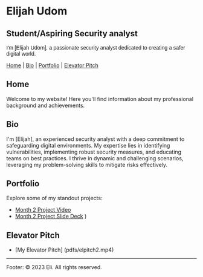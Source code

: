 # Elijah Udom
## Student/Aspiring Security analyst

<p style="font-family: 'Your Custom Font', sans-serif;">
    I'm [Elijah Udom], a passionate security analyst dedicated to creating a safer digital world.
</p>

[Home](#home) | [Bio](#bio) | [Portfolio](#portfolio) | [Elevator Pitch](#elevator-pitch)

## Home
Welcome to my website! Here you'll find information about my professional background and achievements.

## Bio

I'm [Elijah], an experienced security analyst with a deep commitment to safeguarding digital environments. My expertise lies in identifying vulnerabilities, implementing robust security measures, and educating teams on best practices. I thrive in dynamic and challenging scenarios, leveraging my problem-solving skills to mitigate risks effectively.

## Portfolio
Explore some of my standout projects:

- [Month 2 Project Video](https://youtu.be/to67pxKpOcQ)
- [Month 2 Project Slide Deck](pdfs/pitchdeck.pdf)
)

## Elevator Pitch
- [My Elevator Pitch]
(pdfs/elpitch2.mp4)

---

Footer:
&copy; 2023 Eli. All rights reserved.
